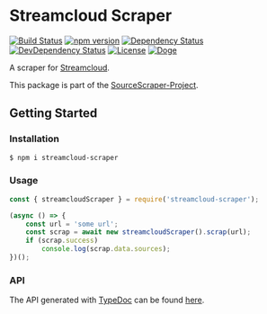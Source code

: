 # Streamcloud Scraper

[![Build Status](https://travis-ci.org/OpenByteDev/SourceScraper.svg?branch=master)](https://travis-ci.org/OpenByteDev/SourceScraper)
[![npm version](https://badge.fury.io/js/streamcloud-scraper.svg)](https://www.npmjs.com/package/streamcloud-scraper)
[![Dependency Status](https://david-dm.org/OpenByteDev/SourceScraper/status.svg?path=packages%2Fstreamcloud-scraper)](https://david-dm.org/OpenByteDev/SourceScraper?path=packages%2Fstreamcloud-scraper)
[![DevDependency Status](https://david-dm.org/OpenByteDev/SourceScraper/dev-status.svg?path=packages%2Fstreamcloud-scraper)](https://david-dm.org/OpenByteDev/SourceScraper?path=packages%2Fstreamcloud-scraper&type=dev)
[![License](https://img.shields.io/github/license/mashape/apistatus.svg)](https://opensource.org/licenses/MIT)
[![Doge](https://img.shields.io/badge/doge-wow-yellow.svg)]()

A scraper for [Streamcloud](https://www.streamcloud.eu/).

This package is part of the [SourceScraper-Project](https://github.com/OpenByteDev/SourceScraper).


## Getting Started
### Installation
```bash
$ npm i streamcloud-scraper
```


### Usage

```js
const { streamcloudScraper } = require('streamcloud-scraper');

(async () => {
    const url = 'some url';
    const scrap = await new streamcloudScraper().scrap(url);
    if (scrap.success)
        console.log(scrap.data.sources);
})();
```


### API
The API generated with [TypeDoc](http://typedoc.org/) can be found [here](https://openbytedev.github.io/SourceScraper/packages/streamcloud-scraper/docs/).
